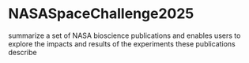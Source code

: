 # NASASpaceChallenge2025
summarize a set of NASA bioscience publications and enables users to explore the impacts and results of the experiments these publications describe
